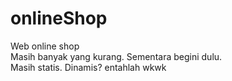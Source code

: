 # onlineShop
Web online shop
<br>
Masih banyak yang kurang. Sementara begini dulu.
<br>
Masih statis.
Dinamis? entahlah wkwk
